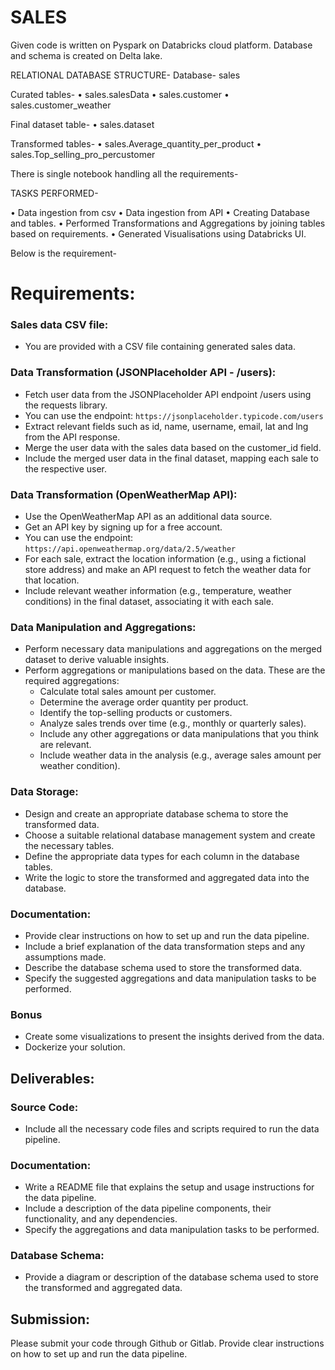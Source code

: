 # SALES

Given code is written on Pyspark on Databricks cloud platform.
Database and schema is created on Delta lake.

RELATIONAL DATABASE STRUCTURE-
Database- sales

Curated tables-
•	sales.salesData
•	sales.customer
•	sales.customer_weather

Final dataset table-
•	sales.dataset

Transformed tables-
•	sales.Average_quantity_per_product
•	sales.Top_selling_pro_percustomer


There is single notebook handling all the requirements-

TASKS PERFORMED-

•	Data ingestion from csv
•	Data ingestion from API
•	Creating Database and tables.
•	Performed  Transformations and Aggregations by joining tables based on requirements.
•	Generated Visualisations using Databricks UI.


Below is the requirement-

# Requirements:
 ### Sales data CSV file:
 - You are provided with a CSV file containing generated sales data.

### Data Transformation (JSONPlaceholder API - /users):
- Fetch user data from the JSONPlaceholder API endpoint /users using the requests library.
- You can use the endpoint: `https://jsonplaceholder.typicode.com/users`
- Extract relevant fields such as id, name, username, email, lat and lng from the API response.
- Merge the user data with the sales data based on the customer_id field.
- Include the merged user data in the final dataset, mapping each sale to the respective user.

### Data Transformation (OpenWeatherMap API):
- Use the OpenWeatherMap API as an additional data source.
- Get an API key by signing up for a free account.
- You can use the endpoint: `https://api.openweathermap.org/data/2.5/weather`
- For each sale, extract the location information (e.g., using a fictional store address) and make an API request to fetch the weather data for that location.
- Include relevant weather information (e.g., temperature, weather conditions) in the final dataset, associating it with each sale.

### Data Manipulation and Aggregations:
- Perform necessary data manipulations and aggregations on the merged dataset to derive valuable insights.
- Perform aggregations or manipulations based on the data. These are the required aggregations:
    - Calculate total sales amount per customer.
    - Determine the average order quantity per product.
    - Identify the top-selling products or customers.
    - Analyze sales trends over time (e.g., monthly or quarterly sales).
    - Include any other aggregations or data manipulations that you think are relevant.
    - Include weather data in the analysis (e.g., average sales amount per weather condition).

### Data Storage:
- Design and create an appropriate database schema to store the transformed data.
- Choose a suitable relational database management system and create the necessary tables.
- Define the appropriate data types for each column in the database tables.
- Write the logic to store the transformed and aggregated data into the database.

### Documentation:
- Provide clear instructions on how to set up and run the data pipeline.
- Include a brief explanation of the data transformation steps and any assumptions made.
- Describe the database schema used to store the transformed data.
- Specify the suggested aggregations and data manipulation tasks to be performed.

### Bonus
- Create some visualizations to present the insights derived from the data.
- Dockerize your solution.

## Deliverables:

### Source Code:
- Include all the necessary code files and scripts required to run the data pipeline.

### Documentation:
- Write a README file that explains the setup and usage instructions for the data pipeline.
- Include a description of the data pipeline components, their functionality, and any dependencies.
- Specify the aggregations and data manipulation tasks to be performed.

### Database Schema:
- Provide a diagram or description of the database schema used to store the transformed and aggregated data.

## Submission:

Please submit your code through Github or Gitlab. Provide clear instructions on how to set up and run the data pipeline.
